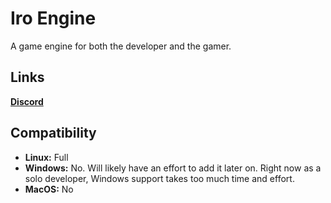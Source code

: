 # Iro Engine
A game engine for both the developer and the gamer.

## Links
[**Discord**](https://discord.gg/SMXgnJXaFg)

## Compatibility
- **Linux:** Full
- **Windows:** No. Will likely have an effort to add it later on. Right now as a solo developer, Windows support takes too much time and effort.
- **MacOS:** No
